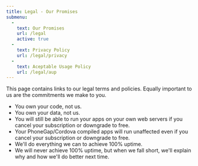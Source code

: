 ```yaml
---
title: Legal - Our Promises
submenu:
  -
    text: Our Promises
    url: /legal
    active: true
  -
    text: Privacy Policy
    url: /legal/privacy
  -
    text: Aceptable Usage Policy
    url: /legal/aup
---
```



This page contains links to our legal terms and policies. Equally important to us are the commitments we make to you.

  - You own your code, not us.
  - You own your data, not us.
  - You will still be able to run your apps on your own web servers if you cancel your subscription or downgrade to free.
  - Your PhoneGap/Cordova compiled apps will run unaffected even if you cancel your subscription or downgrade to free.
  - We'll do everything we can to achieve 100% uptime.
  - We will never achieve 100% uptime, but when we fall short, we'll explain why and how we'll do better next time.